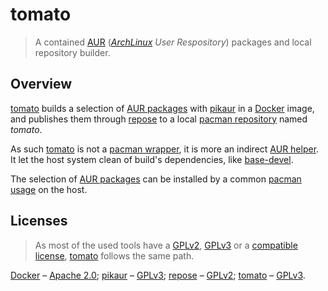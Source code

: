 <!--
vi:wrap:linebreak:nolist:
-->
# tomato

> A contained [AUR] (_[ArchLinux] User Respository_) packages and local repository builder.


## Overview

[tomato] builds a selection of [AUR packages] with [pikaur] in a [Docker] image, and publishes them through [repose] to a local [pacman repository] named _tomato_.

As such [tomato] is not a [pacman wrapper], it is more an indirect [AUR helper]. It let the host system clean of build's dependencies, like [base-devel].

The selection of [AUR packages] can be installed by a common [pacman usage] on the host.

## Licenses

> As most of the used tools have a [GPLv2], [GPLv3] or a [compatible license](https://www.gnu.org/licenses/license-list.html#apache2), [tomato] follows the same path.

[Docker] – [Apache 2.0](https://www.docker.com/legal/components-licenses);
[pikaur] – [GPLv3](https://github.com/actionless/pikaur/blob/master/LICENSE);
[repose] – [GPLv2](https://github.com/vodik/repose/blob/master/COPYING);
[tomato] – [GPLv3](https://github.com/aji-prod/tomato/blob/master/LICENSE).



  [AUR helper]: https://wiki.archlinux.org/index.php/AUR_helpers
  [AUR packages]: https://www.archlinux.org/packages/
  [AUR]: https://aur.archlinux.org/
  [ArchLinux]: https://www.archlinux.org/
  [Docker]: https://docs.docker.com/
  [base-devel]: https://wiki.archlinux.org/index.php/Arch_User_Repository#Prerequisites
  [pacman repository]: https://wiki.archlinux.org/index.php/Pacman#Repositories_and_mirrors
  [pacman wrapper]: https://wiki.archlinux.org/index.php/AUR_helpers#Pacman_wrappers
  [pacman]: https://wiki.archlinux.org/index.php/Pacman
  [pikaur]: https://github.com/actionless/pikaur
  [repose]: https://github.com/vodik/repose
  [tomato]: https://github.com/aji-prod/tomato
  [pacman usage]: https://wiki.archlinux.org/index.php/Pacman#Usage
  [GPLv2]: https://www.gnu.org/licenses/gpl-2.0.html
  [GPLv3]: https://www.gnu.org/licenses/gpl-3.0.html
